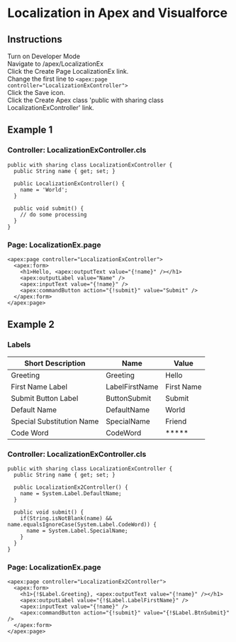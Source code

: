# Localization in Apex and Visualforce

## Instructions

Turn on Developer Mode  
Navigate to /apex/LocalizationEx  
Click the Create Page LocalizationEx link.  
Change the first line to `<apex:page controller="LocalizationExController">`  
Click the Save icon.  
Click the Create Apex class 'public with sharing class LocalizationExController' link.  

## Example 1

### Controller: LocalizationExController.cls

    public with sharing class LocalizationExController {
      public String name { get; set; }
      
      public LocalizationExController() {
        name = 'World';
      }
      
      public void submit() {
        // do some processing
      }
    }

### Page: LocalizationEx.page

    <apex:page controller="LocalizationExController">
      <apex:form>
        <h1>Hello, <apex:outputText value="{!name}" /></h1>
        <apex:outputLabel value="Name" />
        <apex:inputText value="{!name}" />
        <apex:commandButton action="{!submit}" value="Submit" />
      </apex:form>
    </apex:page>


## Example 2

### Labels

| Short Description         | Name           | Value      |
|---------------------------|----------------|------------|
| Greeting                  | Greeting       | Hello      |
| First Name Label          | LabelFirstName | First Name |
| Submit Button Label       | ButtonSubmit   | Submit     |
| Default Name              | DefaultName    | World      |
| Special Substitution Name | SpecialName    | Friend     |
| Code Word                 | CodeWord       | *****      |

### Controller: LocalizationExController.cls

    public with sharing class LocalizationExController {
      public String name { get; set; }
      
      public LocalizationEx2Controller() {
        name = System.Label.DefaultName;
      }
      
      public void submit() {
        if(String.isNotBlank(name) && name.equalsIgnoreCase(System.Label.CodeWord)) {
          name = System.Label.SpecialName;
        }
      }
    }

### Page: LocalizationEx.page

    <apex:page controller="LocalizationEx2Controller">
      <apex:form>
        <h1>{!$Label.Greeting}, <apex:outputText value="{!name}" /></h1>
        <apex:outputLabel value="{!$Label.LabelFirstName}" />
        <apex:inputText value="{!name}" />
        <apex:commandButton action="{!submit}" value="{!$Label.BtnSubmit}" />
      </apex:form>
    </apex:page>
